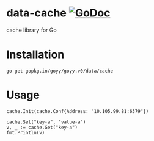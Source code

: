 # data-cache [![GoDoc](http://godoc.org/gopkg.in/goyy/goyy.v0?status.png)](http://godoc.org/gopkg.in/goyy/goyy.v0/data/cache)
cache library for Go

# Installation
`go get gopkg.in/goyy/goyy.v0/data/cache`

# Usage
	cache.Init(cache.Conf{Address: "10.105.99.81:6379"})

	cache.Set("key-a", "value-a")
	v, _ := cache.Get("key-a")
	fmt.Println(v)
